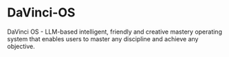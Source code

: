 # DaVinci-OS
DaVinci OS - LLM-based intelligent, friendly and creative mastery operating system that enables users to master any discipline and achieve any objective.
